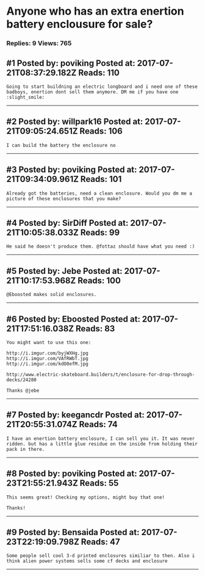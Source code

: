 # Anyone who has an extra enertion battery enclousure for sale?

### Replies: 9 Views: 765

## \#1 Posted by: poviking Posted at: 2017-07-21T08:37:29.182Z Reads: 110

```
Going to start buildning an electric longboard and i need one of these badboys, enertion dont sell them anymore. DM me if you have one :slight_smile:
```

---
## \#2 Posted by: willpark16 Posted at: 2017-07-21T09:05:24.651Z Reads: 106

```
I can build the battery the enclosure no
```

---
## \#3 Posted by: poviking Posted at: 2017-07-21T09:34:09.961Z Reads: 101

```
Already got the batteries, need a clean enclosure. Would you dm me a picture of these enclosures that you make?
```

---
## \#4 Posted by: SirDiff Posted at: 2017-07-21T10:05:38.033Z Reads: 99

```
He said he doesn't produce them. @fottaz should have what you need :)
```

---
## \#5 Posted by: Jebe Posted at: 2017-07-21T10:17:53.968Z Reads: 100

```
@Eboosted makes solid enclosures.
```

---
## \#6 Posted by: Eboosted Posted at: 2017-07-21T17:51:16.038Z Reads: 83

```
You might want to use this one:

http://i.imgur.com/byjWXHg.jpg
http://i.imgur.com/VAfRWbT.jpg
http://i.imgur.com/kdO0efM.jpg

http://www.electric-skateboard.builders/t/enclosure-for-drop-through-decks/24280

Thanks @jebe
```

---
## \#7 Posted by: keegancdr Posted at: 2017-07-21T20:55:31.074Z Reads: 74

```
I have an enertion battery enclosure, I can sell you it. It was never ridden. but has a little glue residue on the inside from holding their pack in there.
```

---
## \#8 Posted by: poviking Posted at: 2017-07-23T21:55:21.943Z Reads: 55

```
This seems great! Checking my options, might buy that one!

Thanks!
```

---
## \#9 Posted by: Bensaida Posted at: 2017-07-23T22:19:09.798Z Reads: 47

```
Some people sell cool 3-d printed enclosures similiar to then. Also i think alien power systems sells some cf decks and enclosure
```

---
